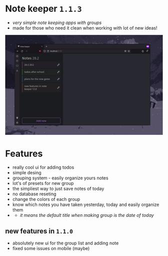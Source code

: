 # Note keeper `1.1.3`
- *very simple note keeping apps with groups*
- made for those who need it clean when working with lot of new ideas!

![demo image](demo.png)

# Features
- really cool ui for adding todos
- simple desing
- grouping system - easily organize yours notes
- lot's of presets for new group
- the simpliest way to just save notes of today
- no database reseting
- change the colors of each group
- know which notes you have taken yesterday, today and easily organize them
- - *it means the default title when making group is the date of today*

## new features in `1.1.0`
- absolutely new ui for the group list and adding note
- fixed some issues on mobile (maybe)